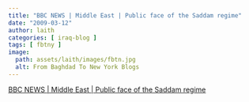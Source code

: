 ```yaml
---
title: "BBC NEWS | Middle East | Public face of the Saddam regime"
date: "2009-03-12"
author: laith
categories: [ iraq-blog ]
tags: [ fbtny ]
image:
  path: assets/laith/images/fbtn.jpg
  alt: From Baghdad To New York Blogs
---
```


[BBC NEWS | Middle East | Public face of the Saddam regime](https://news.bbc.co.uk/2/hi/middle_east/7938512.stm)
